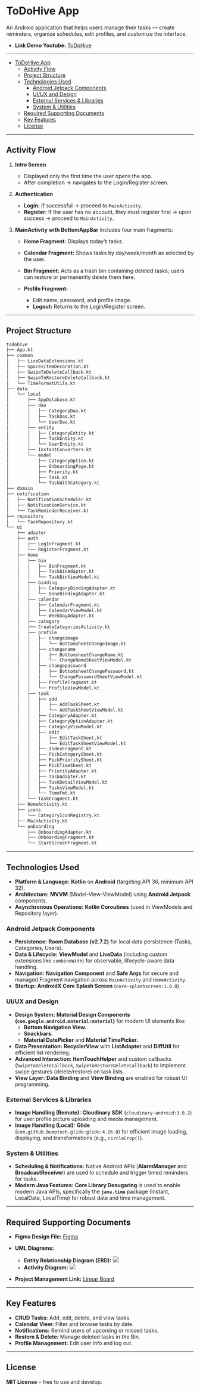 # ToDoHive App

An Android application that helps users manage their tasks — create reminders, organize schedules, edit profiles, and customize the interface.
* **Link Demo Youtube:** [ToDoHive](https://www.youtube.com/watch?v=3WlN7omSyz4&feature=youtu.be)
---
- [ToDoHive App](#todohive-app)
  - [Activity Flow](#activity-flow)
  - [Project Structure](#project-structure)
  - [Technologies Used](#technologies-used)
    - [Android Jetpack Components](#android-jetpack-components)
    - [UI/UX and Design](#uiux-and-design)
    - [External Services \& Libraries](#external-services--libraries)
    - [System \& Utilities](#system--utilities)
  - [Required Supporting Documents](#required-supporting-documents)
  - [Key Features](#key-features)
  - [License](#license)
---

## Activity Flow

1. **Intro Screen**

   * Displayed only the first time the user opens the app.
   * After completion → navigates to the Login/Register screen.

2. **Authentication**

   * **Login:** If successful → proceed to `MainActivity`.
   * **Register:** If the user has no account, they must register first → upon success → proceed to `MainActivity`.

3. **MainActivity with BottomAppBar**
   Includes four main fragments:

   * **Home Fragment:** Displays today’s tasks.
   * **Calendar Fragment:** Shows tasks by day/week/month as selected by the user.
   * **Bin Fragment:** Acts as a trash bin containing deleted tasks; users can restore or permanently delete them here.
   * **Profile Fragment:**

     * Edit name, password, and profile image.
     * **Logout:** Returns to the Login/Register screen.
---
## Project Structure
```bash
todohive
├── App.kt
├── common
│   ├── LiveDataExtensions.kt
│   ├── SpacesItemDecoration.kt
│   ├── SwipeToDeleteCallback.kt
│   ├── SwipeToRestoreDeleteCallback.kt
│   └── TimeFormatUtils.kt
├── data
│   └── local
│       ├── AppDatabase.kt
│       ├── dao
│       │   ├── CategoryDao.kt
│       │   ├── TaskDao.kt
│       │   └── UserDao.kt
│       ├── entity
│       │   ├── CategoryEntity.kt
│       │   ├── TaskEntity.kt
│       │   └── UserEntity.kt
│       ├── InstantConverters.kt
│       └── model
│           ├── CategoryOption.kt
│           ├── OnboardingPage.kt
│           ├── Priority.kt
│           ├── Task.kt
│           └── TaskWithCategory.kt
├── domain
├── notification
│   ├── NotificationScheduler.kt
│   ├── NotificationService.kt
│   └── TaskReminderReceiver.kt
├── repository
│   └── TaskRepository.kt
└── ui
    ├── adapter
    ├── auth
    │   ├── LogInFragment.kt
    │   └── RegisterFragment.kt
    ├── home
    │   ├── bin
    │   │   ├── BinFragment.kt
    │   │   ├── TaskBinAdapter.kt
    │   │   └── TaskBinViewModel.kt
    │   ├── binding
    │   │   ├── CategoryBindingAdapter.kt
    │   │   └── DoneBindingAdapter.kt
    │   ├── calendar
    │   │   ├── CalendarFragment.kt
    │   │   ├── CalendarViewModel.kt
    │   │   └── WeekDayAdapter.kt
    │   ├── category
    │   ├── CreateCategoriesActivity.kt
    │   ├── profile
    │   │   ├── changeimage
    │   │   │   └── BottomsheetChangeImage.kt
    │   │   ├── changename
    │   │   │   ├── BottomsheetChangeName.kt
    │   │   │   └── ChangeNameSheetViewModel.kt
    │   │   ├── changepassword
    │   │   │   ├── BottomsheetChangePassword.kt
    │   │   │   └── ChangePasswordSheetViewModel.kt
    │   │   ├── ProfileFragment.kt
    │   │   └── ProfileViewModel.kt
    │   ├── task
    │   │   ├── add
    │   │   │   ├── AddTaskSheet.kt
    │   │   │   └── AddTaskSheetViewModel.kt
    │   │   ├── CategoryAdapter.kt
    │   │   ├── CategoryOptionAdapter.kt
    │   │   ├── CategoryViewModel.kt
    │   │   ├── edit
    │   │   │   ├── EditTaskSheet.kt
    │   │   │   └── EditTaskSheetViewModel.kt
    │   │   ├── IndexFragment.kt
    │   │   ├── PickCategorySheet.kt
    │   │   ├── PickPrioritySheet.kt
    │   │   ├── PickTimeSheet.kt
    │   │   ├── PriorityAdapter.kt
    │   │   ├── TaskAdapter.kt
    │   │   ├── TaskDetailViewModel.kt
    │   │   ├── TasksViewModel.kt
    │   │   └── TimeFmt.kt
    │   └── TaskFragment.kt
    ├── HomeActivity.kt
    ├── icons
    │   └── CategoryIconRegistry.kt
    ├── MainActivity.kt
    └── onboarding
        ├── OnboardingAdapter.kt
        ├── OnboardingFragment.kt
        └── StartScreenFragment.kt
```
---

## Technologies Used

* **Platform & Language:** **Kotlin** on **Android** (targeting API 36, minimum API 32).
* **Architecture:** **MVVM** (Model-View-ViewModel) using **Android Jetpack** components.
* **Asynchronous Operations:** **Kotlin Coroutines** (used in ViewModels and Repository layer).


### Android Jetpack Components

* **Persistence:** **Room Database (v2.7.2)** for local data persistence (Tasks, Categories, Users).
* **Data & Lifecycle:** **ViewModel** and **LiveData** (including custom extensions like `combineWith`) for observable, lifecycle-aware data handling.
* **Navigation:** **Navigation Component** and **Safe Args** for secure and managed Fragment navigation across `MainActivity` and `HomeActivity`.
* **Startup:** **AndroidX Core Splash Screen** (`core-splashscreen:1.0.0`).

### UI/UX and Design

* **Design System:** **Material Design Components (`com.google.android.material:material`)** for modern UI elements like:
    * **Bottom Navigation View.**
    * **Snackbars.**
    * **Material DatePicker** and **Material TimePicker.**
* **Data Presentation:** **RecyclerView** with **ListAdapter** and **DiffUtil** for efficient list rendering.
* **Advanced Interaction:** **ItemTouchHelper** and custom callbacks (`SwipeToDeleteCallback`, `SwipeToRestoreDeleteCallback`) to implement swipe gestures (delete/restore) on task lists.
* **View Layer:** **Data Binding** and **View Binding** are enabled for robust UI programming.


### External Services & Libraries

* **Image Handling (Remote):** **Cloudinary SDK** (`cloudinary-android:3.0.2`) for user profile picture uploading and media management.
* **Image Handling (Local):** **Glide** (`com.github.bumptech.glide:glide:4.16.0`) for efficient image loading, displaying, and transformations (e.g., `circleCrop()`).

### System & Utilities

* **Scheduling & Notifications:** Native Android APIs (**AlarmManager** and **BroadcastReceiver**) are used to schedule and trigger timed reminders for tasks.
* **Modern Java Features:** **Core Library Desugaring** is used to enable modern Java APIs, specifically the **`java.time`** package (Instant, LocalDate, LocalTime) for robust date and time management.
---

## Required Supporting Documents
* **Figma Design File:** [Figma](https://www.figma.com/design/LRVrvGHMESFCsBnefyLQmP/UpTodo---Todo-list-app-UI-Kit--Community-?node-id=0-1&p=f&t=FNBNRS5aGF9ye1jw-0)
* **UML Diagrams:**

  * **Entity Relationship Diagram (ERD):**
    ![](app/uml/ERDiagram.png)
  * **Activity Diagram:**
    ![](app/uml/ActivityDiagram.png)
* **Project Management Link:** [Linear Board](https://linear.app/todohive/team/TOD/active)

---

## Key Features

* **CRUD Tasks:** Add, edit, delete, and view tasks.
* **Calendar View:** Filter and browse tasks by date.
* **Notifications:** Remind users of upcoming or missed tasks.
* **Restore & Delete:** Manage deleted tasks in the Bin.
* **Profile Management:** Edit user info and log out.

---

## License

**MIT License** – free to use and develop.